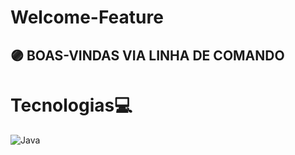 # Welcome-Feature<br>
## 🟣 BOAS-VINDAS VIA LINHA DE COMANDO<br>

# Tecnologias💻<br>
<img alt="Java" src="https://img.shields.io/badge/Java-ED8B00?style=for-the-badge&logo=java&logoColor=white"/><br>
